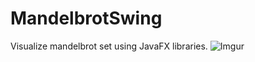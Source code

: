 # MandelbrotSwing
Visualize mandelbrot set using JavaFX libraries.
![Imgur](https://i.imgur.com/WdC9p55.png)
